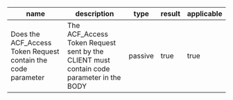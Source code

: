 | name | description | type | result | applicable |
|-----------|-------------|------|--------|------------|
|Does the ACF_Access Token Request contain the code parameter|The ACF_Access Token Request sent by the CLIENT must contain code parameter in the BODY|passive|true|true|
